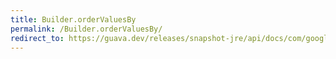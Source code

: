 ```yaml
---
title: Builder.orderValuesBy
permalink: /Builder.orderValuesBy/
redirect_to: https://guava.dev/releases/snapshot-jre/api/docs/com/google/common/collect/ImmutableMultimap.Builder.html#orderValuesBy-java.util.Comparator-
---
```

